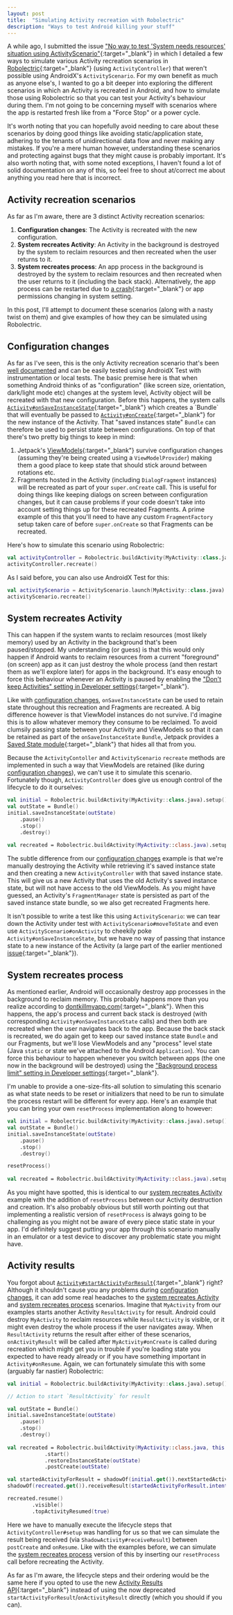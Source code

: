 ```yaml
---
layout: post
title:  "Simulating Activity recreation with Robolectric"
description: "Ways to test Android killing your stuff"
---
```


A while ago, I submitted the issue ["No way to test 'System needs resources' situation using ActivityScenario"](https://github.com/android/android-test/issues/1825){:target="_blank"} in which I detailed a few ways to simulate various Activity recreation scenarios in [Robolectric](https://robolectric.org){:target="_blank"} (using `ActivityController`) that weren't possible using AndroidX's `ActivityScenario`. For my own benefit as much as anyone else's, I wanted to go a bit deeper into exploring the different scenarios in which an Activity is recreated in Android, and how to simulate those using Robolectric so that you can test your Activity's behaviour during them. I'm not going to be concerning myself with scenarios where the app is restarted fresh like from a "Force Stop" or a power cycle.

It's worth noting that you can hopefully avoid needing to care about these scenarios by doing good things like avoiding static/application state, adhering to the tenants of unidirectional data flow and never making any mistakes. If you're a mere human however, understanding these scenarios and protecting against bugs that they might cause is probably important. It's also worth noting that, with some noted exceptions, I haven't found a lot of solid documentation on any of this, so feel free to shout at/correct me about anything you read here that is incorrect.

## Activity recreation scenarios

As far as I'm aware, there are 3 distinct Activity recreation scenarios:

1. **Configuration changes**: The Activity is recreated with the new configuration.
2. **System recreates Activity**: An Activity in the background is destroyed by the system to reclaim resources and then recreated when the user returns to it.
3. **System recreates process**: An app process in the background is destroyed by the system to reclaim resources and then recreated when the user returns to it (including the back stack). Alternatively, the app process can be restarted due to [a crash](/2022/10/24/crash-test.html){:target="_blank"} or app permissions changing in system setting.

In this post, I'll attempt to document these scenarios (along with a nasty twist on them) and give examples of how they can be simulated using Robolectric.

## Configuration changes

As far as I've seen, this is the only Activity recreation scenario that's been [well documented](https://developer.android.com/guide/topics/resources/runtime-changes) and can be easily tested using AndroidX Test with instrumentation or local tests. The basic premise here is that when something Android thinks of as "configuration" (like screen size, orientation, dark/light mode etc) changes at the system level, Activity object will be recreated with that new configuration. Before this happens, the system calls [`Activity#onSaveInstanceState`](https://developer.android.com/reference/android/app/Activity#onSaveInstanceState(android.os.Bundle)){:target="_blank"} which creates a `Bundle` that will eventually be passed to [`Activity#onCreate`](https://developer.android.com/reference/android/app/Activity#onCreate(android.os.Bundle)){:target="_blank"} for the new instance of the Activity. That "saved instances state" `Bundle` can therefore be used to persist state between configurations. On top of that there's two pretty big things to keep in mind:

1. Jetpack's [ViewModels](https://developer.android.com/topic/libraries/architecture/viewmodel#lifecycle){:target="_blank"} survive configuration changes (assuming they're being created using a `ViewModelProvider`) making them a good place to keep state that should stick around between rotations etc.
2. Fragments hosted in the Activity (including `DialogFragment` instances) will be recreated as part of your `super.onCreate` call. This is useful for doing things like keeping dialogs on screen between configuration changes, but it can cause problems if your code doesn't take into account setting things up for these recreated Fragments. A prime example of this that you'll need to have any custom `FragmentFactory` setup taken care of before `super.onCreate` so that Fragments can be recreated.

Here's how to simulate this scenario using Robolectric:

```kotlin
val activityController = Robolectric.buildActivity(MyActivity::class.java).setup()
activityController.recreate()
```

As I said before, you can also use AndroidX Test for this:

```kotlin
val activityScenario = ActivityScenario.launch(MyActivity::class.java)
activityScenario.recreate()
```

## System recreates Activity

This can happen if the system wants to reclaim resources (most likely memory) used by an Activity in the background that's been paused/stopped. My understanding (or guess) is that this would only happen if Android wants to reclaim resources from a current "foreground" (on screen) app as it can just destroy the whole process (and then restart them as we'll explore later) for apps in the background. It's easy enough to force this behaviour whenever an Activity is paused by enabling the ["Don't keep Activities" setting in Developer settings](https://developer.android.com/studio/debug/dev-options#apps){:target="_blank"}.

Like with [configuration changes](#configuration-changes), `onSaveInstanceState` can be used to retain state throughout this recreation and Fragments are recreated. A big difference however is that ViewModel instances do not survive. I'd imagine this is to allow whatever memory they consume to be reclaimed. To avoid clumsily passing state between your Activity and ViewModels so that it can be retained as part of the `onSaveInstanceState` `Bundle`, Jetpack provides a [Saved State module](https://developer.android.com/topic/libraries/architecture/viewmodel/viewmodel-savedstate){:target="_blank"} that hides all that from you.

Because the `ActivityContoller` and `ActivityScenario` `recreate` methods are implemented in such a way that ViewModels are retained (like during [configuration changes](#configuration-changes)), we can't use it to simulate this scenario. Fortunately though, `ActivityController` does give us enough control of the lifecycle to do it ourselves:

```kotlin
val initial = Robolectric.buildActivity(MyActivity::class.java).setup()
val outState = Bundle()
initial.saveInstanceState(outState)
    .pause()
    .stop()
    .destroy()
        
val recreated = Robolectric.buildActivity(MyActivity::class.java).setup(outState)
```

The subtle difference from our [configuration changes](#configuration-changes) example is that we're manually destroying the Activity while retrieving it's saved instance state and then creating a new `ActivityController` with that saved instance state. This will give us a new Activity that uses the old Activity's saved instance state, but will not have access to the old ViewModels. As you might have guessed, an Activity's `FragmentManager` state is persisted as part of the saved instance state bundle, so we also get recreated Fragments here.

It isn't possible to write a test like this using `ActivityScenario`: we can tear down the Activity under test with `ActivityScenario#moveToState` and even use `ActivityScenario#onActivity` to cheekily poke `Activity#onSaveInstanceState`, but we have no way of passing that instance state to a new instance of the Activity (a large part of the earlier mentioned [issue](https://github.com/android/android-test/issues/1825){:target="_blank"}).



## System recreates process

As mentioned earlier, Android will occasionally destroy app processes in the background to reclaim memory. This probably happens more than you realize according to [dontkillmyapp.com](https://dontkillmyapp.com){:target="_blank"}. When this happens, the app's process and current back stack is destroyed (with corresponding `Activity#onSaveInstanceState` calls) and then both are recreated when the user navigates back to the app. Because the back stack is recreated, we do again get to keep our saved instance state `Bundle` and our Fragments, but we'll lose ViewModels and any "process" level state (Java `static` or state we've attached to the Android `Application`). You can force this behaviour to happen whenever you switch between apps (the one now in the background will be destroyed) using the ["Background process limit" setting in Developer settings](https://developer.android.com/studio/debug/dev-options#apps){:target="_blank"}. 

I'm unable to provide a one-size-fits-all solution to simulating this scenario as what state needs to be reset or initializers that need to be run to simulate the process restart will be different for every app. Here's an example that you can bring your own `resetProcess` implementation along to however:

```kotlin
val initial = Robolectric.buildActivity(MyActivity::class.java).setup()
val outState = Bundle()
initial.saveInstanceState(outState)
    .pause()
    .stop()
    .destroy()

resetProcess()
        
val recreated = Robolectric.buildActivity(MyActivity::class.java).setup(outState)
```

As you might have spotted, this is identical to our [system recreates Activity](#system-recreates-activity) example with the addition of `resetProcess` between our Activity destruction and creation. It's also probably obvious but still worth pointing out that implementing a realistic version of `resetProcess` is always going to be challenging as you might not be aware of every piece static state in your app. I'd definitely suggest putting your app through this scenario manually in an emulator or a test device to discover any problematic state you might have.

## Activity results

You forgot about [`Activity#startActivityForResult`](https://developer.android.com/reference/android/app/Activity#startActivityForResult(android.content.Intent,%20int)){:target="_blank"} right? Although it shouldn't cause you any problems during [configuration changes](#configuration-changes), it can add some real headaches to the [system recreates Activity](#system-recreates-activity) and [system recreates process](#system-recreates-process) scenarios. Imagine that `MyActivity` from our examples starts another Activity `ResultActivity` for result. Android could destroy `MyActivity` to reclaim resources while `ResultActivity` is visible, or it might even destroy the whole process if the user navigates away. When `ResultActivity` returns the result after either of these scenarios, `onActivityResult` will be called after `MyActivity#onCreate` is called during recreation which might get you in trouble if you're loading state you expected to have ready already or if you have something important in `Activity#onResume`. Again, we can fortunately simulate this with some (arguably far nastier) Robolectric:

```kotlin
val initial = Robolectric.buildActivity(MyActivity::class.java).setup()

// Action to start `ResultActivity` for result

val outState = Bundle()
initial.saveInstanceState(outState)
    .pause()
    .stop()
    .destroy()
        
val recreated = Robolectric.buildActivity(MyActivity::class.java, this.intent).create(outState)
            .start()
            .restoreInstanceState(outState)
            .postCreate(outState)

val startedActivityForResult = shadowOf(initial.get()).nextStartedActivityForResult
shadowOf(recreated.get()).receiveResult(startedActivityForResult.intent, resultCode, result)

recreated.resume()
        .visible()
        .topActivityResumed(true)
```

Here we have to manually execute the lifecycle steps that `ActivityController#setup` was handling for us so that we can simulate the result being received (via `ShadowActivity#receiveResult`) between `postCreate` and `onResume`. Like with the examples before, we can simulate the [system recreates process](#system-recreates-process) version of this by inserting our `resetProcess` call before recreating the Activity.

As far as I'm aware, the lifecycle steps and their ordering would be the same here if you opted to use the new [Activity Results API](https://developer.android.com/training/basics/intents/result#launch){:target="_blank"} instead of using the now deprecated `startActivityForResult`/`onActivityResult` directly (which you should if you can).